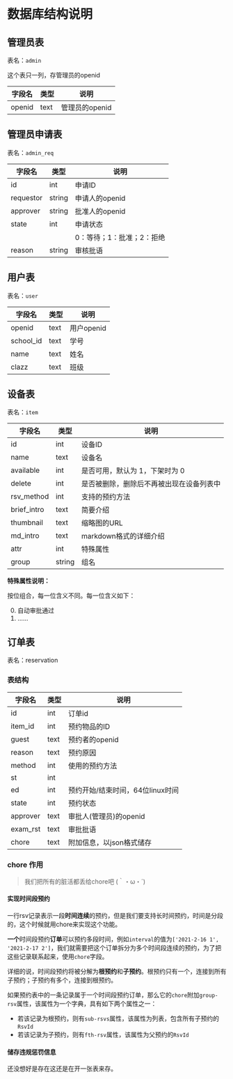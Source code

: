 # 数据库结构说明

## 管理员表

表名：`admin`

这个表只一列，存管理员的openid

| 字段名 | 类型 | 说明           |
| ------ | ---- | -------------- |
| openid | text | 管理员的openid |



## 管理员申请表

表名：`admin_req`

| 字段名    | 类型   | 说明                      |
| --------- | ------ | ------------------------- |
| id        | int    | 申请ID                    |
| requestor | string | 申请人的openid            |
| approver  | string | 批准人的openid            |
| state     | int    | 申请状态                  |
|           |        | 0：等待；1：批准；2：拒绝 |
| reason    | string | 审核批语                  |





## 用户表

表名：`user`

| 字段名    | 类型 | 说明       |
| --------- | ---- | ---------- |
| openid    | text | 用户openid |
| school_id | text | 学号       |
| name      | text | 姓名       |
| clazz     | text | 班级       |



## 设备表

表名：`item`

| 字段名      | 类型   | 说明                                     |
| ----------- | ------ | ---------------------------------------- |
| id          | int    | 设备ID                                   |
| name        | text   | 设备名                                   |
| available   | int    | 是否可用，默认为 1，下架时为 0           |
| delete      | int    | 是否被删除，删除后不再被出现在设备列表中 |
| rsv_method  | int    | 支持的预约方法                           |
| brief_intro | text   | 简要介绍                                 |
| thumbnail   | text   | 缩略图的URL                              |
| md_intro    | text   | markdown格式的详细介绍                   |
| attr        | int    | 特殊属性                                 |
| group       | string | 组名                                     |

**特殊属性说明：**

按位组合，每一位含义不同。每一位含义如下：

0. 自动审批通过
1. ……





## 订单表

表名：reservation

### 表结构

| 字段名   | 类型 | 说明                             |
| -------- | ---- | -------------------------------- |
| id       | int  | 订单id                           |
| item_id  | int  | 预约物品的ID                     |
| guest    | text | 预约者的openid                   |
| reason   | text | 预约原因                         |
| method   | int  | 使用的预约方法                   |
| st       | int  |                                  |
| ed       | int  | 预约开始/结束时间，64位linux时间 |
| state    | int  | 预约状态                         |
| approver | text | 审批人(管理员)的openid           |
| exam_rst | text | 审批批语                         |
| chore    | text | 附加信息，以json格式储存         |

### chore 作用

> 我们把所有的脏活都丢给chore吧 (｀・ω・´)



#### 实现时间段预约

一行rsv记录表示一段**时间连续**的预约，但是我们要支持长时间预约，时间是分段的，这个时候就用chore来实现这个功能。

**一个**时间段预约**订单**可以预约多段时间，例如`interval`的值为`['2021-2-16 1', '2021-2-17 2']`，我们就需要把这个订单拆分为多个时间段连续的预约，为了把这些记录联系起来，使用`chore`字段。



详细的说，时间段预约将被分解为**根预约**和**子预约**。根预约只有一个，连接到所有子预约；子预约有多个，连接到根预约。

如果预约表中的一条记录属于一个时间段预约订单，那么它的`chore`附加`group-rsv`属性，该属性为一个字典，具有如下两个属性之一：

* 若该记录为根预约，则有`sub-rsvs`属性，该属性为列表，包含所有子预约的`RsvId`
* 若该记录为子预约，则有`fth-rsv`属性，该属性为父预约的`RsvId`



#### 储存违规惩罚信息

还没想好是存在这还是在开一张表来存。



